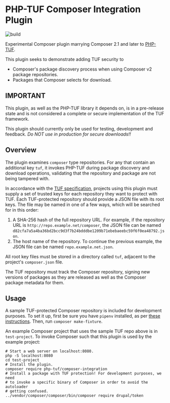 # PHP-TUF Composer Integration Plugin

![build](https://github.com/php-tuf/composer-integration/actions/workflows/build.yml/badge.svg)

Experimental Composer plugin marrying Composer 2.1 and later to [PHP-TUF](https://github.com/php-tuf/php-tuf).

This plugin seeks to demonstrate adding TUF security to
  * Composer's package discovery process when using Composer v2 package repositories.
  * Packages that Composer selects for download.

## IMPORTANT

This plugin, as well as the PHP-TUF library it depends on, is in a pre-release state and is not considered a complete or secure implementation of the TUF framework.

This plugin should currently only be used for testing, development and feedback. *Do NOT use in production for secure downloads!!*

## Overview

The plugin examines `composer` type repositories. For any that contain an additional key `tuf`, it invokes PHP-TUF
during package discovery and download operations, validating that the repository and package are not being tampered
with.

In accordance with the [TUF specification](https://github.com/theupdateframework/specification/blob/v1.0.9/tuf-spec.md#5-detailed-workflows),
projects using this plugin must supply a set of trusted keys for each repository they want to protect with TUF. Each
TUF-protected repository should provide a JSON file with its root keys. The file may be named in one of a few ways,
which will be searched for in this order:

1. A SHA-256 hash of the full repository URL. For example, if the repository URL is `http://repo.example.net/composer`,
   the JSON file can be named `d82cfa7a5a4ba36bd2bcc9d3f7b24bdddbe1209b71ebebaeebc59f6f0ea48792.json`.
2. The host name of the repository. To continue the previous example, the JSON file can be named 
   `repo.example.net.json`.

All root key files must be stored in a directory called `tuf`, adjacent to the project's `composer.json` file.

The TUF repository must track the Composer repository, signing new versions of packages as they are released as well as
the Composer package metadata for them.

## Usage

A sample TUF-protected Composer repository is included for development purposes. To set it up, first be sure you have
`pipenv` installed, as per [these instructions](https://github.com/php-tuf/php-tuf#server-environment-setup-for-the-python-tuf-cli).
Then, run `composer make-fixture`.

An example Composer project that uses the sample TUF repo above is in `test-project`. To invoke Composer such that this
plugin is used by the example project:
```
# Start a web server on localhost:8080.
php -S localhost:8080
cd test-project
# Install the plugin.
composer require php-tuf/composer-integration
# Install a package with TUF protection! For development purposes, we need
# to invoke a specific binary of Composer in order to avoid the autoloader
# getting confused.
../vendor/composer/composer/bin/composer require drupal/token
```
